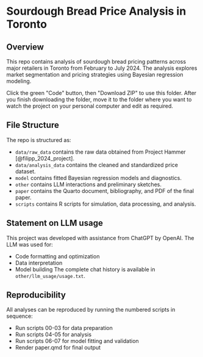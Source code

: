 # Sourdough Bread Price Analysis in Toronto

## Overview

This repo contains analysis of sourdough bread pricing patterns across major retailers in Toronto from February to July 2024. The analysis explores market segmentation and pricing strategies using Bayesian regression modeling.

Click the green "Code" button, then "Download ZIP" to use this folder. After you finish downloading the folder, move it to the folder where you want to watch the project on your personal computer and edit as required.

## File Structure

The repo is structured as:

-   `data/raw_data` contains the raw data obtained from Project Hammer [@filipp_2024_project].
-   `data/analysis_data` contains the cleaned and standardized price dataset.
-   `model` contains fitted Bayesian regression models and diagnostics.
-   `other` contains LLM interactions and preliminary sketches.
-   `paper`  contains the Quarto document, bibliography, and PDF of the final paper.
-   `scripts` contains R scripts for simulation, data processing, and analysis.

## Statement on LLM usage

This project was developed with assistance from ChatGPT by OpenAI. The LLM was used for:

-	Code formatting and optimization
-	Data interpretation
-	Model building
The complete chat history is available in `other/llm_usage/usage.txt`.

## Reproducibility

All analyses can be reproduced by running the numbered scripts in sequence:
-	Run scripts 00-03 for data preparation
-	Run scripts 04-05 for analysis
-	Run scripts 06-07 for model fitting and validation
-	Render paper.qmd for final output
